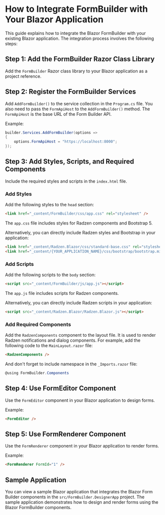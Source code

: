 # How to Integrate FormBuilder with Your Blazor Application

This guide explains how to integrate the Blazor FormBuilder with your existing Blazor application. 
The integration process involves the following steps:

## Step 1: Add the FormBuilder Razor Class Library

Add the `FormBuilder` Razor class library to your Blazor application as a project reference.

## Step 2: Register the FormBuilder Services

Add `AddFormBuilder()` to the service collection in the `Program.cs` file. 
You also need to pass the `FormApiHost` to the `AddFormBuilder()` method. 
The `FormApiHost` is the base URL of the Form Builder API.

Example:

```csharp
builder.Services.AddFormBuilder(options =>
{
    options.FormApiHost = "https://localhost:8000";
});
```

## Step 3: Add Styles, Scripts, and Required Components

Include the required styles and scripts in the `index.html` file.

### Add Styles

Add the following styles to the `head` section:

```html
<link href="_content/FormBuilder/css/app.css" rel="stylesheet" />
```

The `app.css` file includes styles for Radzen components and Bootstrap 5.

Alternatively, you can directly include Radzen styles and Bootstrap in your application:

```html
<link href="_content/Radzen.Blazor/css/standard-base.css" rel="stylesheet" /> <!-- Radzen standard theme -->
<link href="_content/{YOUR_APPLICATION_NAME}/css/bootstrap/bootstrap.min.css" rel="stylesheet" />
```

### Add Scripts

Add the following scripts to the `body` section:

```html
<script src="_content/FormBuilder/js/app.js"></script>
```

The `app.js` file includes scripts for Radzen components.

Alternatively, you can directly include Radzen scripts in your application:

```html
<script src="_content/Radzen.Blazor/Radzen.Blazor.js"></script>
```
### Add Required Components
Add the `RadzenComponents` component to the layout file.
It is used to render Radzen notifications and dialog components.
For example, add the following code to the `MainLayout.razor` file:

```html
<RadzenComponents />
```

And don't forget to include namespace in the `_Imports.razor` file:

```csharp
@using FormBuilder.Components
```

## Step 4: Use FormEditor Component

Use the `FormEditor` component in your Blazor application to design forms.

Example:

```html
<FormEditor />
```

## Step 5: Use FormRenderer Component

Use the `FormRenderer` component in your Blazor application to render forms.

Example:

```html
<FormRenderer FormId="1" />
```

## Sample Application

You can view a sample Blazor application that integrates the Blazor Form Builder components in the `src/FormBuilder.DesignerApp` project. 
The sample application demonstrates how to design and render forms using the Blazor FormBuilder components.
